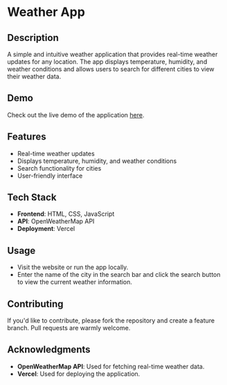 # Weather App

## Description
A simple and intuitive weather application that provides real-time weather updates for any location. The app displays temperature, humidity, and weather conditions and allows users to search for different cities to view their weather data.

## Demo
Check out the live demo of the application [here](https://weather-app-xi-three-89.vercel.app/).

## Features
- Real-time weather updates
- Displays temperature, humidity, and weather conditions
- Search functionality for cities
- User-friendly interface

## Tech Stack
- **Frontend**: HTML, CSS, JavaScript
- **API**: OpenWeatherMap API
- **Deployment**: Vercel

## Usage
- Visit the website or run the app locally.
- Enter the name of the city in the search bar and click the search button to view the current weather information.

## Contributing
If you'd like to contribute, please fork the repository and create a feature branch. Pull requests are warmly welcome.

## Acknowledgments
- **OpenWeatherMap API**: Used for fetching real-time weather data.
- **Vercel**: Used for deploying the application.
